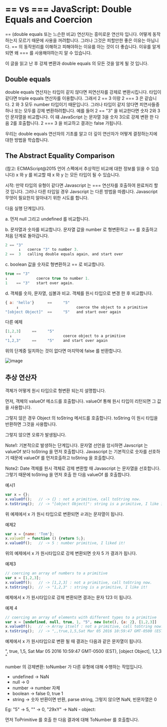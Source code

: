 # == vs === JavaScript: Double Equals and Coercion

 == (double equals 또는 느슨한 비교) 연산자는 흥미로운 연산자 입니다. 어떻게 동작하는지 모르기 때문에 사용을 꺼려합니다.
그러나 그것은 피할만한 좋은 이유는 아닙니다. == 의 동작원리를 이해하고 피해야하는 이유를 아는 것이 더 좋습니다.
이유를 알게되면 왜 === 를 사용해야하는지 알 수 있습니다. 

이 글을 읽고 난 후 강제 변환과 double equals 의 모든 것을 알게 될 것 입니다.

## Double equals 

double equals 연산자는 타입이 같지 않다면 피연산자를 강제로 변환시킵니다. 타입이 같다면 triple equals 연산자를 이용합니다.
그래서 2 == 3 이랑 2 === 3 은 같습니다. 2 와 3 모두 number 타입이기 때문입니다.
그러나 타입이 같지 않다면 피연사들중 하나 또는 모두를 강제 변환하려합니다. 
예를 들어 2 == "3" 을 비교한다면 숫자 2와 3 인 문자열을 비교합니다. 이 떄 JavaScript 는 문자열 3을 숫자 3으로 강제 변환 한 다음 2를 호출합니다. 2 === 3 을 비교하고 결과는 false 가됩니다.

우리는 double equals 연산자의 기초를 알고 더 깊이 연산자가 어떻게 결정하는지에 대한 방법을 학습합니다.

## The Abstract Equality Comparison

(참고: ECMAScript@2015 언어 스펙에서 추상적인 비교에 대한 정보를 읽을 수 있습니다)
x 와 y 를 비교할 때 x 와 y 는 모든 타입이 될 수 있습니다.

시작: 만약 타입의 유형이 같다면 Javascript 는 === 연산자를 호출하여 완료처리 할 것 입니다.
그러나 다른 타입일 경우 Javscript 는 다른 방법을 따릅니다. Javascript 무엇이 필요한지 알아내기 위한 시도를 합니다.

다음 실행 단계입니다.

a. 먼저 null 그리고 undefined 를 비교합니다. 

b. 문자열과 숫자를 비교합니다. 문자열 값을 number 로 형변환하고 == 를 호출하고 처음 단계로 돌아갑니다.

```js
2 == "3"
      ↓   coerce "3" to number 3.
2 ==  3   calling double equals again, and start over
```

c. boolean 값을 숫자로 형변환하고 == 로 비교합니다.

```js
true == "3"
↓             coerce true to number 1.
1    == "3"   start over again.
```

d. 객체를 숫자, 문자열, 심볼과 비교. 객체를 원시 타입으로 변경 한 후 비교합니다. 

```js
{ a: 'hello'}      ==     "5"
     ↓                          coerce the object to a primitive
"[object Object]"  ==     "5"   and start over again
```

다른 예제



```js
[1,2,3]     ==     "5"
  ↓                       coerce object to a primitive
"1,2,3"     ==     "5"    and start over again
```

위의 단계중 일치하는 것이 없다면 마지막에 false 를 반환합니다.

![image](https://cdn.filestackcontent.com/eTIpVrOQcqBNTN6Ma8i4)

## 추상 연산자

객체가 어떻게 원시 타입으로 형변환 되는지 설명합니다.

먼저, 객체의 valueOf 메소드를 호출합니다. valueOf 통해 원시 타입이 리턴되면 그 값을 사용합니다.

그렇지 않은 경우 Object 의 toString 메서드를 호출합니다. toString 이 원시 타입을 반환하면 그것을 사용합니다.

그렇지 않으면 오류가 발생됩니다.

Note1: 기본적으로 발생하는 단계입니다. 문자열 선언을 암시하면 Javscript 는 valueOf 보다 toString 을 먼저 호출합니다. Javascript 는 기본적으로 숫자를 선호하기 때문에 valueOf 를 먼저호출하고 toString 을 호출합니다.

Note2: Date 객체를 원시 객체로 강제 변환할 때 Javascript 는 문자열을 선호합니다. 그렇기 때문에 toString 을 먼저 호출 한 다음 valueOf 를 호출합니다.

예시1 

```js
var x = {};
x.valueOf();   // -> {} : not a primitive, call toString now.
x.toString();  // -> "[object Object]": string is a primitive, I like it!
```

위 예제에서 x 가 원시 타입으로 변환되면 ㄹ과는 문자열이 됩니다. 

예제2

```js
var x = {name: 'Tom'};
x.valueOf = function () {return 5;};
x.valueOf();   // -> 5 : number primitive, I liked it!
```

위의 예제에서 x 가 원시타입으로 강제 변환되면 숫자 5 가 결과가 됩니다.

예제3

```js
// coercing an array of numbers to a primitive
var x = [1,2,3];
x.valueOf();   // -> [1,2,3] : not a primitive, call toString now.
x.toString();  // -> "1,2,3" : string is a primitive, I like it!
```

예제에서 x 가 원시타입으로 강제 변환되면 결과는 문자 123 이 됩니다.

예제 4

```js
// coercing an array of elements with different types to a primitive
var x = [undefined, null, true, 1, "5", new Date(), {a: 2}, [1,2,3]]
x.valueOf();   // -> Array itself : not a primitive, call toString now.
x.toString();  // -> ",,true,1,5,Sat Mar 05 2016 10:59:47 GMT-0500 (EST),[object Object],1,2,3" : string is a primitive, I like it!
```

예제에서 x 가 원시타입으로 변환 될 때 결과는 다음과 같은 문자열이 됩니다.

 ", true, 1,5, Sat Mar 05 2016 10:59:47 GMT-0500 (EST), [object Object], 1,2,3 "

number 의 강제변환: 
toNumber 가 다른 유형에 대해 수행하는 작업입니다.

- undefined → NaN
- null → 0
- number → number 자체 
- boolean → false 0, true 1 
- string → 숫자 반환이면 반환, parse string, 그렇지 않으면 NaN, 빈문자열은 0 

Eg: "5" → 5, "" → 0, "29xY" → NaN - object:

먼저 ToPrimitive 를 호출 한 다음 결과에 대해 ToNumber 를 호출합니다. 


